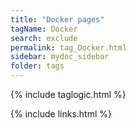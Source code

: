 ```yaml
---
title: "Docker pages"
tagName: Docker
search: exclude
permalink: tag_Docker.html
sidebar: mydoc_sidebar
folder: tags
---
```

{% include taglogic.html %}

{% include links.html %}
